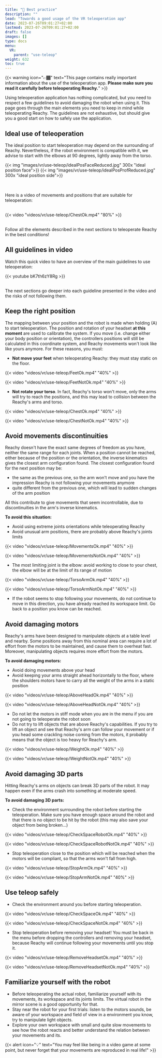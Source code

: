 ```yaml
---
title: "🚨 Best practice"
description: ""
lead: "Towards a good usage of the VR teleoperation app"
date: 2023-07-26T09:01:27+02:00
lastmod: 2023-07-26T09:01:27+02:00
draft: false
images: []
type: docs
menu:
  VR:
    parent: "use-teleop"
weight: 632
toc: true
---
```


{{< warning icon="👉🏾" text="This page contains really important information about the use of the teleoperation app. <b>Please make sure you read it carefully before teleoperating Reachy.</b>" >}}

Using teleoperation application has nothing complicated, but you need to respect a few guidelines to avoid damaging the robot when using it. This page goes through the main elements you need to keep in mind while teleoperating Reachy. The guidelines are not exhaustive, but should give you a good start on how to safely use the application.

## Ideal use of teleoperation

The ideal position to start teleoperation may depend on the surrounding of Reachy. Nevertheless, if the robot environment is compatible with it, we advise to start with the elbows at 90 degrees, lightly away from the torso.

{{< img "images/vr/use-teleop/idealPosFaceReduced.jpg" 300x "ideal position face">}}
{{< img "images/vr/use-teleop/idealPosProfReduced.jpg" 300x "ideal position side">}}

<br />
<br />
Here is a video of movements and positions that are suitable for teleoperation:
<br />
<br />

{{< video "videos/vr/use-teleop/ChestOk.mp4" "80%" >}}

<br />
Follow all the elements described in the next sections to teleoperate Reachy in the best conditions! 

## All guidelines in video
Watch this quick video to have an overview of the main guidelines to use teleoperation:  

{{< youtube bK7th6zY8Rg >}}

<br />
The next sections go deeper into each guideline presented in the video and the risks of not following them.

## Keep the right position 
The mapping between your position and the robot is made when holding (A) to start teleoperation. The position and rotation of your headset <b>at this moment</b> are used to calibrate the system. If you move (i.e. change either your body position or orientation), the controllers positions will still be calculated in this coordinate system, and Reachy movements won't look like like yours anymore.  For these reasons, you must:

- <b>Not move your feet</b> when teleoperating Reachy: they must stay static on the floor.

{{< video "videos/vr/use-teleop/FeetOk.mp4" "40%" >}}

{{< video "videos/vr/use-teleop/FeetNotOk.mp4" "40%" >}}


- <b>Not rotate your torso</b>.
In fact, Reachy's torso won't move, only the arms will try to reach the positions, and this may lead to collision between the Reachy's arms and torso.

{{< video "videos/vr/use-teleop/ChestOk.mp4" "40%" >}}

{{< video "videos/vr/use-teleop/ChestNotOk.mp4" "40%" >}}

## Avoid movements discontinuities
Reachy doesn't have the exact same degrees of freedom as you have, neither the same range for each joints. When a position cannot be reached, either because of the position or the orientation, the inverse kinematics gives the closest arm configuration found. The closest configuration found for the next position may be:

- the same as the previous one, so the arm won't move and you have the impression Reachy is not following your movements anymore
- quite different from the previous one, which will lead to sudden changes of the arm position

All this contribute to give movements that seem incontrollable, due to discontinuities in the arm's inverse kinematics.

**To avoid this situation:**

- Avoid using extreme joints orientations while teleoperating Reachy
- Avoid unusual arm positions, there are probably above Reachy's joints limits

{{< video "videos/vr/use-teleop/MovementsOk.mp4" "40%" >}}

{{< video "videos/vr/use-teleop/MovementsNotOk.mp4" "40%" >}}

- The most limiting joint is the elbow: avoid working to close to your chest, the elbow will be at the limit of its range of motion

{{< video "videos/vr/use-teleop/TorsoArmOk.mp4" "40%" >}}

{{< video "videos/vr/use-teleop/TorsoArmNotOk.mp4" "40%" >}}

- If the robot seems to stop following your movements, do not continue to move in this direction, you have already reached its workspace limit. Go back to a position you know can be reached.


## Avoid damaging motors
Reachy's arms have been designed to manipulate objects at a table level and nearby.
Some positions away from this nominal area can require a lot of effort from the motors to be maintained, and cause them to overheat fast. Moreover, manipulating objects requires more effort from the motors.

**To avoid damaging motors:**

- Avoid doing movements above your head
- Avoid keeping your arms straight ahead horizontally to the floor, where the shoulders motors have to carry all the weight of the arms in a static position

{{< video "videos/vr/use-teleop/AboveHeadOk.mp4" "40%" >}}

{{< video "videos/vr/use-teleop/AboveHeadNotOk.mp4" "40%" >}}

- Do not let the motors in stiff mode when you are in the menu if you are not going to teleoperate the robot soon
- Do not try to lift objects that are above Reachy's capabilities. If you try to lift an object and see that Reachy's arm can follow your movement or if you head some crackling noise coming from the motors, it probably means that the object is too heavy for Reachy's arm.

{{< video "videos/vr/use-teleop/WeightOk.mp4" "40%" >}}

{{< video "videos/vr/use-teleop/WeightNotOk.mp4" "40%" >}}

## Avoid damaging 3D parts
Hitting Reachy's arms on objects can break 3D parts of the robot. It may happen even if the arms crash into something at moderate speed.

**To avoid damaging 3D parts:**
- Check the environment surrounding the robot before starting the teleoperation. Make sure you have enough space around the robot and that there is no object to be hit by the robot (this may also save your object from being broken...)

{{< video "videos/vr/use-teleop/CheckSpaceRobotOk.mp4" "40%" >}}

{{< video "videos/vr/use-teleop/CheckSpaceRobotNotOk.mp4" "40%" >}}

- Stop teleoperation close to the position which will be reached when the motors will be compliant, so that the arms won't fall from high.

{{< video "videos/vr/use-teleop/StopArmOk.mp4" "40%" >}}

{{< video "videos/vr/use-teleop/StopArmNotOk.mp4" "40%" >}}

## Use teleop safely
- Check the environment around you before starting teleoperation.

{{< video "videos/vr/use-teleop/CheckSpaceOk.mp4" "40%" >}}

{{< video "videos/vr/use-teleop/CheckSpaceNotOk.mp4" "40%" >}}

- Stop teleoperation before removing your headset! You must be back in the menu before dropping the controllers and removing your headset, because Reachy will continue following your movements until you stop it.

{{< video "videos/vr/use-teleop/RemoveHeadsetOk.mp4" "40%" >}}

{{< video "videos/vr/use-teleop/RemoveHeadsetNotOk.mp4" "40%" >}}


## Familiarize yourself with the robot
- Before teleoperating the actual robot, familiarize yourself with its movements, its workspace and its joints limits. The virtual robot in the mirror scene is a good opportunity for that.
- Stay near the robot for your first trials: listen to the motors sounds, be aware of your workspace and field of view in a environment you know, try to manipulate light objects.
- Explore your own workspace with small and quite slow movements to see how the robot reacts and better understand the relation between your movements and its.


{{< alert icon="💡" text="You may feel like being in a video game at some point, but never forget that your movements are reproduced in real life!" >}}